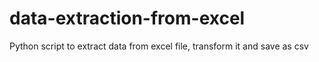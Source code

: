 # data-extraction-from-excel
Python script to extract data from excel file, transform it and save as csv
